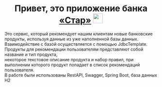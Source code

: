 <h1 align="center">Привет, это приложение банка <a href="https://daniilshat.ru/" target="_blank">«Стар»</a> 
<img src="https://github.com/blackcater/blackcater/raw/main/images/Hi.gif" height="32"/></h1>

Это сервис, который рекомендует нашим клиентам новые банковские продукты, используя данные из уже наполненной базы данных.<br>
Взаимодействие с базой осуществляется с помощью JdbcTemplate. <br>
Продукты для рекомендации пользователям представляют собой название и тип продукта, <br>
некоторое текстовое описание продукта и набор правил, при выполнении которого продукт попадает в список рекомендаций пользователя.<br>
В работе были использованы RestAPI, Swagger, Spring Boot, база данных H2<br>


